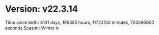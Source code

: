 # Version: v22.3.14
Time since birth: 8141 days, 195385 hours, 11723100 minutes, 703386000 seconds
Season: Winter ❄️
